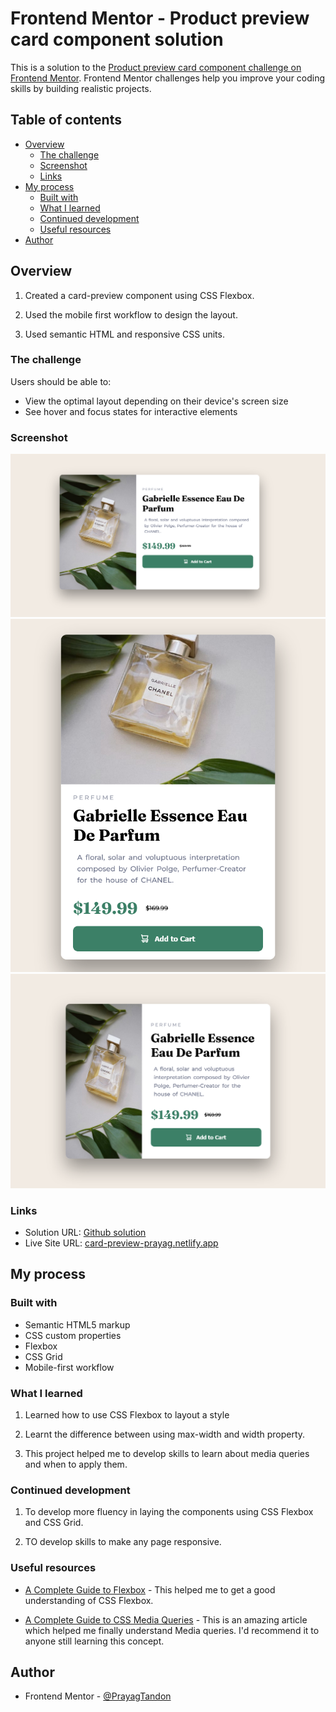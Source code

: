 # Frontend Mentor - Product preview card component solution

This is a solution to the [Product preview card component challenge on Frontend Mentor](https://www.frontendmentor.io/challenges/product-preview-card-component-GO7UmttRfa). Frontend Mentor challenges help you improve your coding skills by building realistic projects.

## Table of contents

- [Overview](#overview)
  - [The challenge](#the-challenge)
  - [Screenshot](#screenshot)
  - [Links](#links)
- [My process](#my-process)
  - [Built with](#built-with)
  - [What I learned](#what-i-learned)
  - [Continued development](#continued-development)
  - [Useful resources](#useful-resources)
- [Author](#author)

## Overview

1. Created a card-preview component using CSS Flexbox.

2. Used the mobile first workflow to design the layout.

3. Used semantic HTML and responsive CSS units.

### The challenge

Users should be able to:

- View the optimal layout depending on their device's screen size
- See hover and focus states for interactive elements

### Screenshot

![Laptop layout](images/Laptop-1200px-layout.png)
![Mobile layout](images/Mobile-400px-layout.png)
![Tablet layout](images/Tablet-750px-layout.png)

### Links

- Solution URL: [Github solution](https://github.com/PrayagTandon/Card-preview)
- Live Site URL: [card-preview-prayag.netlify.app](https://card-preview-prayag.netlify.app/)

## My process

### Built with

- Semantic HTML5 markup
- CSS custom properties
- Flexbox
- CSS Grid
- Mobile-first workflow

### What I learned
1. Learned how to use CSS Flexbox to layout a style

2. Learnt the difference between using max-width and width property.

3. This project helped me to develop skills to learn about media queries and when to apply them.

### Continued development

1. To develop more fluency in laying the components using CSS Flexbox and CSS Grid.

2. TO develop skills to make any page responsive.

### Useful resources

- [A Complete Guide to Flexbox](https://css-tricks.com/snippets/css/a-guide-to-flexbox/) - This helped me to get a good understanding of CSS Flexbox.

- [A Complete Guide to CSS Media Queries](https://css-tricks.com/a-complete-guide-to-css-media-queries/) - This is an amazing article which helped me finally understand Media queries. I'd recommend it to anyone still learning this concept.

## Author

- Frontend Mentor - [@PrayagTandon](https://www.frontendmentor.io/profile/PrayagTandon)
